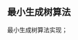 <!--
 * @Author: Yaowen Xu
 * @Github: https://github.com/yaowenxu
 * @Organization: 北航系统结构研究所
 * @Date: 2020-03-29 09:44:41
 * @LastEditTime: 2020-03-29 09:45:13
 * @Description: 最小生成树算法
 -->

## 最小生成树算法
最小生成树算法实现；